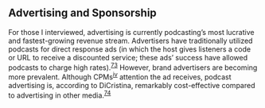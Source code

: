 Advertising and Sponsorship
 ---------------------------
 
 For those I interviewed, advertising is currently podcasting’s most lucrative and fastest-growing revenue stream. Advertisers have traditionally utilized podcasts for direct response ads (in which the host gives listeners a code or URL to receive a discounted service; these ads’ success have allowed podcasts to charge high rates).<sup><a href=../citations/index.html>73</a></sup> However, brand advertisers are becoming more prevalent. Although CPMs<sup><a href="../footnotes/README.html">iv</a></sup>
 attention the ad receives, podcast advertising is, according to DiCristina, remarkably cost-effective compared to advertising in other media.<sup><a href=../citations/index.html>74</a></sup> 

